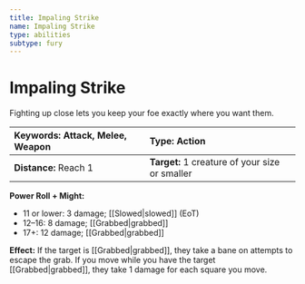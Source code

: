 ```yaml
---
title: Impaling Strike
name: Impaling Strike
type: abilities
subtype: fury
---
```


# Impaling Strike

Fighting up close lets you keep your foe exactly where you want them.

| **Keywords:** Attack, Melee, Weapon | **Type:** Action                               |
| :---------------------------------- | :--------------------------------------------- |
| **Distance:** Reach 1               | **Target:** 1 creature of your size or smaller |

**Power Roll + Might:**

- 11 or lower: 3 damage; [[Slowed|slowed]] (EoT)
- 12–16: 8 damage; [[Grabbed|grabbed]]
- 17+: 12 damage; [[Grabbed|grabbed]]

**Effect:** If the target is [[Grabbed|grabbed]], they take a bane on attempts to escape the grab. If you move while you have the target [[Grabbed|grabbed]], they take 1 damage for each square you move.
